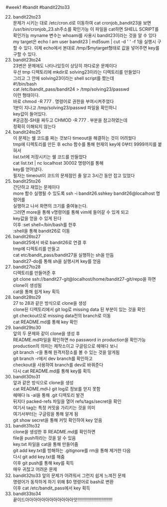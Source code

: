 #week1 
#bandit 
#bandit22to33 

22. bandit22to23  
  문제가 시키는 대로 /etc/cron.d로 이동하여 
  cat cronjob_bandit23을 보면 /usr/bin/cronjob_23.sh주소를 확인가능 
  이 파일을 cat하면 SHELL SCRIPT를 확인가능 
  myname 변수는 whoami를 사용시 bandit23이라는 것을 알 수 있다 
  my target은 echo I am user bandit23 | md5sum | cut -d ' ' -f 1을 실행시 
  구할 수 있다. 
  이제 echo에서 본대로 /tmp/$mytarget형태로 값을 넣어주면 key를 구할 수 있다. 
23. bandit23to24  
23번은 문제에도 나타나있듯이 상당히 까다로운 문제이다  
우선 tmp 디렉토리에 mkdir로 solving23이라는 디렉토리를 만들었다  
그리고 그 안에 solving23이라는 shell script를 짰는데  
#!/bin/bash  
cat /etc/bandit_pass/bandit24 > /tmp/solving23/passwd  
이런 형태이다.  
바로 chmod -R 777 . 명령어로 권한을 부여시켜주었다  
1분이 지나고 /tmp/solving23/passwd 파일을 확인하니  
key값이 들어있다.  
#궁금점-SH을 짜두고 CHMOD -R 777 . 부분을 참고하였는데  
정확히 이해되지 않는다  
24. bandit24to25  
이 문제는 쉘 코드를 짜는 것보다 timeout을 해결하는 것이 어려웠다  
tmp에 디렉토리를 만든 후 echo 함수를 통해 현재의 key에 0부터 9999까지를 붙혀서  
list.txt에 저장시키는 쉘 코드를 만들었다  
cat list.txt | nc localhost 30002 명령어를 통해  
key를 얻어냈다.   
필자는 timeout이 코드의 문제점인 줄 알고 3시간 동안 잡고 있었다  
25. bandit25to26  
간단하고 재밌는 문제이다  
more 함수 실행될 수 있도록 ssh -i bandit26.sshkey bandit26@localhost 명령어를  
실행하고 나서 화면의 크기를 줄여놓는다.  
그러면 more을 통해 v명령어를 통해 vim에 들어갈 수 있게 되고  
key값을 얻을 수 있게 된다  
이후 :set shell=/bin/bash를 한후  
:shell을 통해 bandit26로 이동  
26. bandit26to27  
bandit25에서 바로 bandit26로 연결 후  
tmp에 디렉토리를 만들고   
cat etc/bandit_pass/bandit27을 실행하는 sh을 만듬  
bandit27-do를 통해 sh을 실행시켜 key를 얻음  
27. bandit27to28  
디렉토리를 만들어준 후  
git clone ssh://bandit27-git@localhost/home/bandit27-git/repo을 하면  
clone이 생성됨  
cat을 통해 쉽게 key 획득  
28. bandit28to29  
27 to 28과 같은 방식으로 clone을 생성  
clone된 디렉토리에서 git log로 missing data 된 부분이 있는 것을 확인  
git checkout으로 missing data전의 branch로 이동  
cat README.md를 통해 key 확인  
29. bandit29to30  
앞의 두 문제와 같이 clone을 생성 후   
README.md파일을 확인하면 no password in production을 확인가능  
production의 의미는 제작소이고 구글링으로 헤매다 보니  
git branch -r을 통해 원격저장소를 볼 수 있는 것을 알게됨  
git branch -r에서 dev branch를 확인하고  
checkout을 사용하여 branch를 dev로 바꿔준다  
다시 cat README.md를 통해 key를 획득  
30. bandit30to31  
앞과 같은 방식으로 clone을 생성  
cat README.md나 git log로 정보를 얻지 못함  
헤매다 ls -al을 통해 .git 디렉토리 발견  
뒤지다 packed-refs 파일을 열어 refs/tags/secret을 확인  
여기서 tag는 특정 커밋을 가리키는 것을 의미  
여기서부터는 구글링을 통해 알게 됨  
git show secret을 통해 커밋 확인하여 key 얻음  
31. bandit31to32  
clone을 생성한 후 README.md를 확인하면  
file을 push하라는 것을 알 수 있음  
key.txt 파일을 cat을 통해 만들어줌  
git add key.txt를 방해하는 .gitignore를 rm을 통해 제거한 다음  
다시 git add key.txt를 해줌  
이후 git push를 통해 key를 획득  
매우 귀찮고 어려운 문제  
32. bandit32to33
앞의 문제가 어려워서 그런지 쉽게 느껴진 문제  
명령어가 동작하게 하기 위해 $0 명령어로 bash로 변환  
이후 cat /etc/bandit_pass에서 key 획득  
33. bandit33to34  
끝이드아아아아아아아아아아아아앗!!!!!!!!!!!!!!!!!!!!!!!!!!!!  




